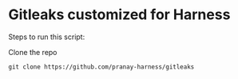 # Gitleaks customized for Harness


Steps to run this script:

Clone the repo

`git clone https://github.com/pranay-harness/gitleaks`
